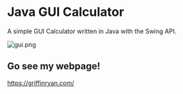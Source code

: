 # Java GUI Calculator
A simple GUI Calculator written in Java with the Swing API.

![gui.png](https://torpoisebucket.s3-us-west-2.amazonaws.com/gui.png)

## Go see my webpage!
https://griffinryan.com/